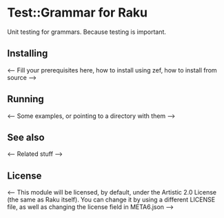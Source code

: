 # Test::Grammar for Raku

Unit testing for grammars. Because testing is important.

## Installing


<-- Fill your prerequisites here, how to install using zef, how to
install from source -->

## Running

<-- Some examples, or pointing to a directory with them -->

## See also

<-- Related stuff -->

## License
<-- 
This module will be licensed, by default, under the Artistic 2.0 License (the same as Raku itself). You can change it by using a different LICENSE file, as well as changing the license field in META6.json -->
